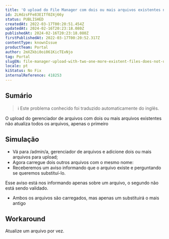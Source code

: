 ```yaml
---
title: 'O upload do File Manager com dois ou mais arquivos existentes não atualiza todos os arquivos, apenas o primeiro'
id: 2LHdzsFFe83E1Tf0Z4j66y
status: PUBLISHED
createdAt: 2022-03-17T00:20:51.454Z
updatedAt: 2024-02-16T20:23:18.080Z
publishedAt: 2024-02-16T20:23:18.080Z
firstPublishedAt: 2022-03-17T00:20:52.317Z
contentType: knownIssue
productTeam: Portal
author: 2mXZkbi0oi061KicTExNjo
tag: Portal
slugEN: file-manager-upload-with-two-one-more-existent-files-does-not-update-all-the-files-only-the-first
locale: pt
kiStatus: No Fix
internalReference: 418253
---
```


## Sumário

>ℹ️ Este problema conhecido foi traduzido automaticamente do inglês.


O upload do gerenciador de arquivos com dois ou mais arquivos existentes não atualiza todos os arquivos, apenas o primeiro

## Simulação


- Vá para /admin/a, gerenciador de arquivos e adicione dois ou mais arquivos para upload;
- Agora carregue dois outros arquivos com o mesmo nome:
- Receberemos um aviso informando que o arquivo existe e perguntando se queremos substituí-lo.

Esse aviso está nos informando apenas sobre um arquivo, o segundo não está sendo validado.

- Ambos os arquivos são carregados, mas apenas um substituirá o mais antigo

## Workaround


Atualize um arquivo por vez.


